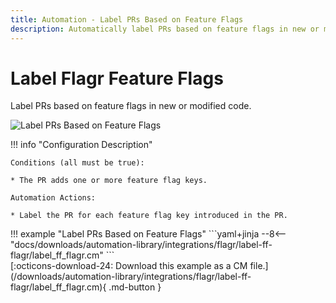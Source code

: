 ```yaml
---
title: Automation - Label PRs Based on Feature Flags
description: Automatically label PRs based on feature flags in new or modified code.
---
```

# Label Flagr Feature Flags

<!-- --8<-- [start:example]-->

Label PRs based on feature flags in new or modified code.

![Label PRs Based on Feature Flags](/automations/integrations/flagr/label-ff-flagr/label-ff-flagr.png)

!!! info "Configuration Description"

    Conditions (all must be true):
    
    * The PR adds one or more feature flag keys.
   
    Automation Actions:
    
    * Label the PR for each feature flag key introduced in the PR.

<div class="automationExample" markdown="1">
!!! example "Label PRs Based on Feature Flags"
    ```yaml+jinja
    --8<-- "docs/downloads/automation-library/integrations/flagr/label-ff-flagr/label_ff_flagr.cm"
    ```
    <div class="result" markdown>
      <span>
      [:octicons-download-24: Download this example as a CM file.](/downloads/automation-library/integrations/flagr/label-ff-flagr/label_ff_flagr.cm){ .md-button }
      </span>
    </div>
<!-- --8<-- [end:example]-->